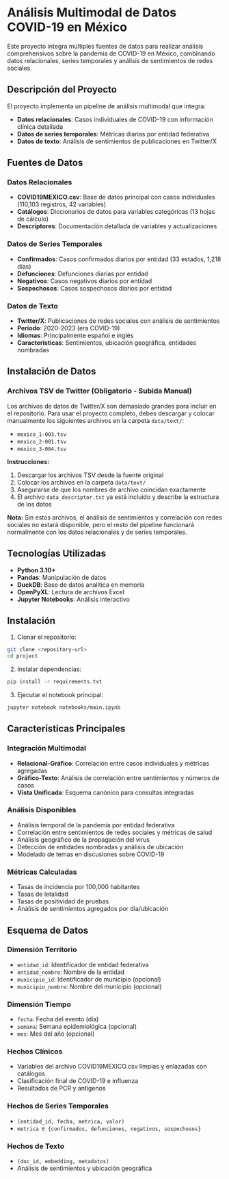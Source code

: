# Análisis Multimodal de Datos COVID-19 en México

Este proyecto integra múltiples fuentes de datos para realizar análisis comprehensivos sobre la pandemia de COVID-19 en México, combinando datos relacionales, series temporales y análisis de sentimientos de redes sociales.

## Descripción del Proyecto

El proyecto implementa un pipeline de análisis multimodal que integra:
- **Datos relacionales**: Casos individuales de COVID-19 con información clínica detallada
- **Datos de series temporales**: Métricas diarias por entidad federativa
- **Datos de texto**: Análisis de sentimientos de publicaciones en Twitter/X


## Fuentes de Datos

### Datos Relacionales
- **COVID19MEXICO.csv**: Base de datos principal con casos individuales (110,103 registros, 42 variables)
- **Catálogos**: Diccionarios de datos para variables categóricas (13 hojas de cálculo)
- **Descriptores**: Documentación detallada de variables y actualizaciones

### Datos de Series Temporales
- **Confirmados**: Casos confirmados diarios por entidad (33 estados, 1,218 días)
- **Defunciones**: Defunciones diarias por entidad
- **Negativos**: Casos negativos diarios por entidad
- **Sospechosos**: Casos sospechosos diarios por entidad

### Datos de Texto
- **Twitter/X**: Publicaciones de redes sociales con análisis de sentimientos
- **Período**: 2020-2023 (era COVID-19)
- **Idiomas**: Principalmente español e inglés
- **Características**: Sentimientos, ubicación geográfica, entidades nombradas

## Instalación de Datos

### Archivos TSV de Twitter (Obligatorio - Subida Manual)

Los archivos de datos de Twitter/X son demasiado grandes para incluir en el repositorio. Para usar el proyecto completo, debes descargar y colocar manualmente los siguientes archivos en la carpeta `data/text/`:

- `mexico_1-003.tsv`
- `mexico_2-001.tsv` 
- `mexico_3-004.tsv`

**Instrucciones:**
1. Descargar los archivos TSV desde la fuente original
2. Colocar los archivos en la carpeta `data/text/`
3. Asegurarse de que los nombres de archivo coincidan exactamente
4. El archivo `data_descriptor.txt` ya está incluido y describe la estructura de los datos

**Nota:** Sin estos archivos, el análisis de sentimientos y correlación con redes sociales no estará disponible, pero el resto del pipeline funcionará normalmente con los datos relacionales y de series temporales.


## Tecnologías Utilizadas

- **Python 3.10+**
- **Pandas**: Manipulación de datos
- **DuckDB**: Base de datos analítica en memoria
- **OpenPyXL**: Lectura de archivos Excel
- **Jupyter Notebooks**: Análisis interactivo

## Instalación

1. Clonar el repositorio:
```bash
git clone <repository-url>
cd project
```

2. Instalar dependencias:
```bash
pip install -r requirements.txt
```

3. Ejecutar el notebook principal:
```bash
jupyter notebook notebooks/main.ipynb
```

## Características Principales

### Integración Multimodal
- **Relacional-Gráfico**: Correlación entre casos individuales y métricas agregadas
- **Gráfico-Texto**: Análisis de correlación entre sentimientos y números de casos
- **Vista Unificada**: Esquema canónico para consultas integradas

### Análisis Disponibles
- Análisis temporal de la pandemia por entidad federativa
- Correlación entre sentimientos de redes sociales y métricas de salud
- Análisis geográfico de la propagación del virus
- Detección de entidades nombradas y análisis de ubicación
- Modelado de temas en discusiones sobre COVID-19

### Métricas Calculadas
- Tasas de incidencia por 100,000 habitantes
- Tasas de letalidad
- Tasas de positividad de pruebas
- Análisis de sentimientos agregados por día/ubicación

## Esquema de Datos

### Dimensión Territorio
- `entidad_id`: Identificador de entidad federativa
- `entidad_nombre`: Nombre de la entidad
- `municipio_id`: Identificador de municipio (opcional)
- `municipio_nombre`: Nombre del municipio (opcional)

### Dimensión Tiempo
- `fecha`: Fecha del evento (día)
- `semana`: Semana epidemiológica (opcional)
- `mes`: Mes del año (opcional)

### Hechos Clínicos
- Variables del archivo COVID19MEXICO.csv limpias y enlazadas con catálogos
- Clasificación final de COVID-19 e influenza
- Resultados de PCR y antígenos

### Hechos de Series Temporales
- `(entidad_id, fecha, metrica, valor)`
- `metrica ∈ {confirmados, defunciones, negativos, sospechosos}`

### Hechos de Texto
- `(doc_id, embedding, metadatos)`
- Análisis de sentimientos y ubicación geográfica

